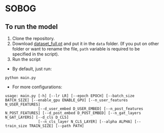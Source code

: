 # SOBOG

## To run the model

1. Clone the repository.
2. Download [dataset_full.pt](https://drive.google.com/file/d/1ET_PUcza8DNFLC03HrEGeVt50_RzjfMM/view?usp=sharing) and put it in the `data` folder. (If you put on other folder or want to rename the file, `path` variable is required to be specified in the script).
3. Run the script
- By default, just run:

```
python main.py
```

- For more configurations:

```
usage: main.py [-h] [--lr LR] [--epoch EPOCH] [--batch_size BATCH_SIZE] [--enable_gpu ENABLE_GPU] [--n_user_features N_USER_FEATURES]
               [--d_user_embed D_USER_EMBED] [--n_post_features N_POST_FEATURES] [--d_post_embed D_POST_EMBED] [--n_gat_layers N_GAT_LAYERS] [--d_cls D_CLS]   
               [--n_cls_layer N_CLS_LAYER] [--alpha ALPHA] [--train_size TRAIN_SIZE] [--path PATH]
```

